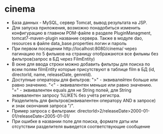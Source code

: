 # cinema
- База данных - MySQL, сервер Tomcat, вывод результата на JSP.
- Для запуска приложения, возможно понадобиться изменить конфигурацию в главном POM-файле в разделе PluginManagment, tomcat7-maven-plugin название сервера. Также в модуле dao, resources в файле data_base.properties логин и пароль
- При первом посещении http://localhost:8080/cinema/ через пагинацию по 5 фильмов на страницу отображаются все фильмы без фильтров(запрос в БД через FilmEntity)
- В окне для ввода строки можно добавить фильтры для поиска по всем полям filmEntity которые присутствуют в таблице film в БД (id, directorId, name, releaseDate, genreId).
- Доступные операторы для фильтров:
">" - эквивалейтен больше или равно значению.
"<" - эквивалентен меньше или равно значению.
"=" - эквивалентен equals для не String полей, для String эквивалентен запросу %LIKE% без учёта регистра.
- Разделитель для фильтров(эквивалентен оператору AND в запросе) и знак окончания запроса "/".
- Пример запроса с фильтрами:
  directorId>2/releaseDate>2000-01-01/releaseDate<2005-01-01/
- При ошибке в названии поле для поиска, формате даты или отсутствии разделителя выведется соответствующие сообщение

